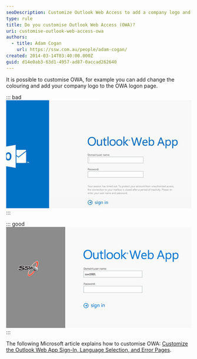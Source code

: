 ```yaml
---
seoDescription: Customize Outlook Web Access to add a company logo and enhance user experience with Exchange 2013.
type: rule
title: Do you customise Outlook Web Access (OWA)?
uri: customise-outlook-web-access-owa
authors:
  - title: Adam Cogan
    url: https://ssw.com.au/people/adam-cogan/
created: 2014-03-14T03:40:00.000Z
guid: d14e0ab3-63d1-4957-ad87-0accad262640
---
```


It is possible to customise OWA, for example you can add change the colouring and add your company logo to the OWA logon page.

<!--endintro-->

::: bad
![Figure: Bad example - OWA logon page doesn't clearly show it's from SSW](custom-owa-bad.jpg)  
:::

::: good
![Figure: Good example - SSW OWA logon page with custom logo](custom-owa.jpg)
:::

The following Microsoft article explains how to customise OWA: [Customize the Outlook Web App Sign-In, Language Selection, and Error Pages](https://learn.microsoft.com/en-us/exchange/customize-the-outlook-web-app-sign-in-language-selection-and-error-pages-exchange-2013-help?redirectedfrom=MSDN&WT.mc_id=M365-MVP-33518).
